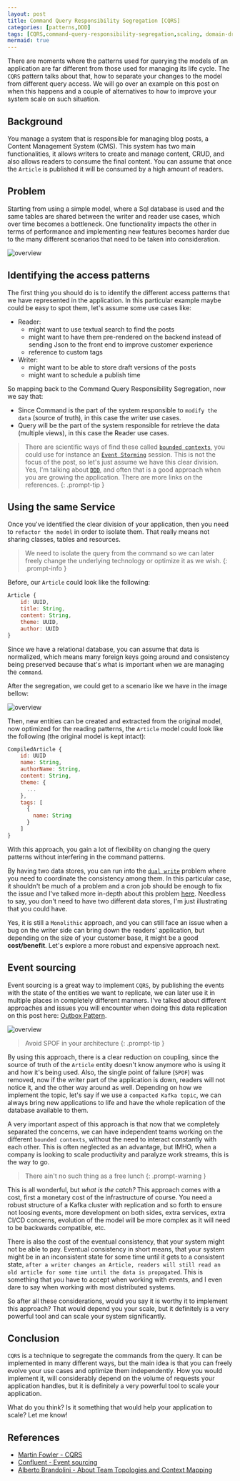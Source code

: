 ```yaml
---
layout: post
title: Command Query Responsibility Segregation [CQRS]
categories: [patterns,DDD]
tags: [CQRS,command-query-responsibility-segregation,scaling, domain-driven-design,DDD]
mermaid: true
---
```

There are moments where the patterns used for querying the models of an application are far different from those used for managing its life cycle. The `CQRS` pattern talks about that, how to separate your changes to the model from different query access. We will go over an example on this post on when this happens and a couple of alternatives to how to improve your system scale on such situation.

## Background

You manage a system that is responsible for managing blog posts, a Content Management System (CMS). This system has two main functionalities, it allows writers to create and manage content, CRUD, and also allows readers to consume the final content. You can assume that once the `Article` is published it will be consumed by a high amount of readers.

## Problem

Starting from using a simple model, where a Sql database is used and the same tables are shared between the writer and reader use cases, which over time becomes a bottleneck. One functionality impacts the other in terms of performance and implementing new features becomes harder due to the many different scenarios that need to be taken into consideration.

![overview](/assets/img/diagrams/cqrs/simple-deployment.excalidraw.png)

## Identifying the access patterns

The first thing you should do is to identify the different access patterns that we have represented in the application. In this particular example maybe could be easy to spot them, let's assume some use cases like:

* Reader:
  * might want to use textual search to find the posts
  * might want to have them pre-rendered on the backend instead of sending Json to the front end to improve customer experience
  * reference to custom tags
* Writer:
  * might want to be able to store draft versions of the posts
  * might want to schedule a publish time

So mapping back to the Command Query Responsibility Segregation, now we say that:
 - Since Command is the part of the system responsible to `modify the data` (source of truth), in this case the writer use cases.
 - Query will be the part of the system responsible for retrieve the data (multiple views), in this case the Reader use cases.

> There are scientific ways of find these called [`bounded contexts`](https://learn.microsoft.com/en-us/azure/architecture/microservices/model/domain-analysis#define-bounded-contexts), you could use for instance an [`Event Storming`](https://www.eventstorming.com/) session. This is not the focus of the post, so let's just assume we have this clear division. Yes, I'm talking about [`DDD`](https://martinfowler.com/bliki/DomainDrivenDesign.html), and often that is a good approach when you are growing the application. There are more links on the references.
{: .prompt-tip }


## Using the same Service

Once you've identified the clear division of your application, then you need to `refactor the model` in order to isolate them. That really means not sharing classes, tables and resources.

> We need to isolate the query from the command so we can later freely change the underlying technology or optimize it as we wish.
{: .prompt-info }

Before, our `Article` could look like the following:

```js
Article {
    id: UUID,
    title: String,
    content: String,
    theme: UUID,
    author: UUID
}
```

Since we have a relational database, you can assume that data is normalized, which means many foreign keys going around and consistency being preserved because that's what is important when we are managing the `command`.

After the segregation, we could get to a scenario like we have in the image bellow:

![overview](/assets/img/diagrams/cqrs/first-split.excalidraw.png)

Then, new entities can be created and extracted from the original model, now optimized for the reading patterns, the `Article` model could look like the following (the original model is kept intact):

```js
CompiledArticle {
    id: UUID
    name: String,
    authorName: String,
    content: String,
    theme: {
      ...
    },
    tags: [
      {
        name: String
      }
    ]
}
```

With this approach, you gain a lot of flexibility on changing the query patterns without interfering in the command patterns.

By having two data stores, you can run into the [`dual write`](https://www.cockroachlabs.com/blog/message-queuing-database-kafka/) problem where you need to coordinate the consistency among them. In this particular case, it shouldn't be much of a problem and a cron job should be enough to fix the issue and I've talked more in-depth about this problem [here](../outbox-pattern/). Needless to say, you don't need to have two different data stores, I'm just illustrating that you could have.

Yes, it is still a `Monolithic` approach, and you can still face an issue when a bug on the writer side can bring down the readers' application, but depending on the size of your customer base, it might be a good **cost/benefit**. Let's explore a more robust and expensive approach next.

##  Event sourcing

Event sourcing is a great way to implement `CQRS`, by publishing the events with the state of the entities we want to replicate, we can later use it in multiple places in completely different manners. I've talked about different approaches and issues you will encounter when doing this data replication on this post here: [Outbox Pattern](../outbox-pattern/).

![overview](/assets/img/diagrams/cqrs/cqrs-overview.excalidraw.png)

> Avoid SPOF in your architecture
{: .prompt-tip }

By using this approach, there is a clear reduction on coupling, since the source of truth of the `Article` entity doesn't know anymore who is using it and how it's being used. Also, the single point of failure (`SPOF`) was removed, now if the writer part of the application is down, readers will not notice it, and the other way around as well. Depending on how we implement the topic, let's say if we use a `compacted Kafka topic`, we can always bring new applications to life and have the whole replication of the database available to them.

A very important aspect of this approach is that now that we completely separated the concerns, we can have independent teams working on the different `bounded contexts`, without the need to interact constantly with each other. This is often neglected as an advantage, but IMHO, when a company is looking to scale productivity and paralyze work streams, this is the way to go.

> There ain't no such thing as a free lunch
{: .prompt-warning }

This is all wonderful, but *what is the catch?* This approach comes with a cost, first a monetary cost of the infrastructure of course. You need a robust structure of a Kafka cluster with replication and so forth to ensure not loosing events, more development on both sides, extra services, extra CI/CD concerns, evolution of the model will be more complex as it will need to be backwards compatible, etc.

There is also the cost of the eventual consistency, that your system might not be able to pay. Eventual consistency in short means, that your system might be in an inconsistent state for some time until it gets to a consistent state, `after a writer changes an Article, readers will still read an old article for some time until the data is propagated`. This is something that you have to accept when working with events, and I even dare to say when working with most distributed systems.

So after all these considerations, would you say it is worthy it to implement this approach? That would depend you your scale, but it definitely is a very powerful tool and can scale your system significantly.

## Conclusion

`CQRS` is a technique to segregate the commands from the query. It can be implemented in many different ways, but the main idea is that you can freely evolve your use cases and optimize them independently. How you would implement it, will considerably depend on the volume of requests your application handles, but it is definitely a very powerful tool to scale your application.

What do you think? Is it something that would help your application to scale? Let me know!


## References
 - [Martin Fowler - CQRS](https://martinfowler.com/bliki/CQRS.html)
 - [Confluent - Event sourcing](https://developer.confluent.io/learn-kafka/event-sourcing/cqrs/)
 - [Alberto Brandolini - About Team Topologies and Context Mapping](https://blog.avanscoperta.it/2021/04/22/about-team-topologies-and-context-mapping/)
